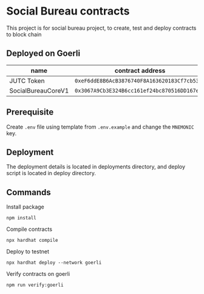 # Social Bureau contracts

This project is for social bureau project, to create, test and deploy contracts to block chain

## Deployed on Goerli

| name               | contract address                             |
|--------------------|----------------------------------------------|
| JUTC Token         | `0xeF6ddE8B6AcB3876740F8A163620183Cf7cb539f` |
| SocialBureauCoreV1 | `0x3067A9Cb3E324B6cc161ef24bc870516DD167eAE` |

## Prerequisite

Create `.env` file using template from `.env.example` and change the `MNEMONIC` key.

## Deployment

The deployment details is located in deployments directory, and deploy script is located in deploy directory.

## Commands

Install package

```shell
npm install
```

Compile contracts

```shell
npx hardhat compile
```

Deploy to testnet

```shell
npx hardhat deploy --network goerli
```

Verify contracts on goerli

```shell
npm run verify:goerli
```
